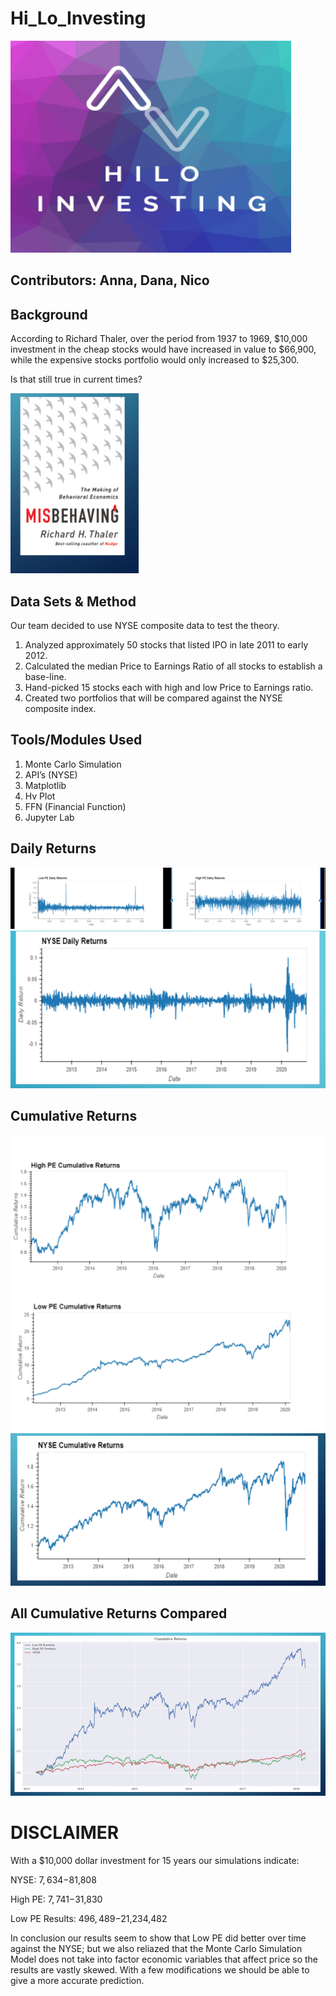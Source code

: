 # Hi_Lo_Investing

<img src="Images/Hi_Lo_Logo.PNG"/>



Contributors: Anna, Dana, Nico 
---
## Background

According to Richard Thaler, over the period from 1937 to 1969, $10,000 investment in the cheap stocks would have increased in value to $66,900, while the expensive stocks portfolio would only increased to $25,300.

Is that still true in current times?


<img src="Images/book.PNG"/>


## Data Sets & Method

Our team decided to use NYSE composite data to test the theory.
1. Analyzed approximately 50 stocks that listed IPO in late 2011 to early 2012.
2. Calculated the median Price to Earnings Ratio of all stocks to establish a base-line.
3. Hand-picked 15 stocks each with high and low Price to Earnings ratio.
4. Created two portfolios that will be compared against the NYSE composite index. 

## Tools/Modules Used

1. Monte Carlo Simulation
2. API’s (NYSE)
3. Matplotlib
4. Hv Plot 
5. FFN (Financial Function)
6. Jupyter Lab 

## Daily Returns 

<img src="Images/Daily_Returns_Data.PNG"/>
<img src="Images/NYSE_daily.PNG"/>


## Cumulative Returns 

<img src="Images/Cumulative_Return_1.PNG"/>
<img src="Images/NYSE_cum.PNG"/>


## All Cumulative Returns Compared 

<img src="Images/All_Cum.PNG"/>


# DISCLAIMER

With a $10,000 dollar investment for 15 years our simulations indicate:

NYSE: $7,634-$81,808

High PE: $7,741-$31,830

Low PE Results: $496,489-$21,234,482

In conclusion  our results seem to show that Low PE did better over time against the NYSE; but we also reliazed that the Monte Carlo Simulation Model does not take into factor economic variables that affect price so the results are vastly skewed. With a few modifications we should be able to give a more accurate prediction.




























